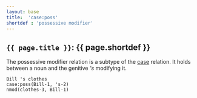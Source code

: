 ```yaml
---
layout: base
title:  'case:poss'
shortdef : 'possessive modifier'
---
```


## `{{ page.title }}`: {{ page.shortdef }}

The possessive modifier relation is a subtype of the [case]()
relation. It holds between a noun and the genitive *'s* modifying it.

~~~ sdparse
Bill 's clothes
case:poss(Bill-1, 's-2)
nmod(clothes-3, Bill-1)
~~~
